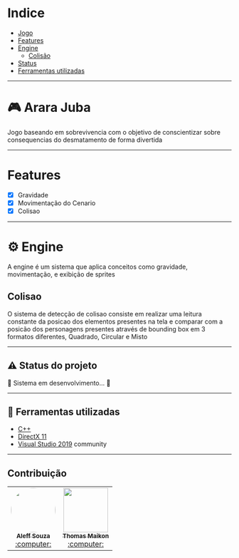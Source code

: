 # Indice
- [Jogo](#video_game-Arara-Juba)
- [Features](#features)
- [Engine](#gear-engine)
    - [Colisão](#colisao)
- [Status](#warning-status-do-projeto)
- [Ferramentas utilizadas](#rocket-ferramentas-utilizadas)


---

# :video_game: Arara Juba 
Jogo baseando em sobrevivencia com o objetivo de conscientizar sobre consequencias do desmatamento de forma divertida

--- 

# Features
- [x] Gravidade
- [x] Movimentação do Cenario
- [x] Colisao  

--- 

# :gear: Engine  
A engine é um sistema que aplica conceitos como gravidade, movimentação, e exibição de sprites

## Colisao
O sistema de detecção de colisao consiste em realizar uma leitura constante da posicao dos elementos presentes na tela e comparar com a posicão dos personagens presentes através de
bounding box em 3 formatos diferentes, Quadrado, Circular e Misto

---

## :warning: Status do projeto 
:construction: Sistema em desenvolvimento... :construction:    

---

## :rocket: Ferramentas utilizadas
- [C++](https://docs.microsoft.com/pt-br/cpp/cpp/?view=msvc-160)
- [DirectX 11](https://www.microsoft.com/en-us/download/details.aspx?id=6812)
- [Visual Studio 2019](https://visualstudio.microsoft.com/pt-br/downloads/) community

---

## Contribuição
<div align="center">
<table>
  <tr>
    <td align="center"><a href="https://github.com/jhom1310"><img style="border-radius: 50%;" src="https://avatars.githubusercontent.com/u/51682662?s=400&u=269e7f92131e264db90512f07030e4780fab801e&v=4" width="100px;" alt=""/><br /><sub><b>Aleff Souza</b></sub></a><br /><a href="https://github.com/jhom1310" title="Solarz">:computer:</a></td>
      <td align="center"><a href="https://github.com/thomasmaikon"><img style="border-radius: 0%;" src="https://avatars.githubusercontent.com/u/44036917?s=400&u=a650a20ab87b242e16f5f71ea238a279b3abbf25&v=4" width="100px;" alt=""/><br /><sub><b>Thomas Maikon</b></sub></a><br /><a href="https://github.com/thomasmaikon" title="Student">:computer:</a></td>
    
  </tr>
</table>
</div>
